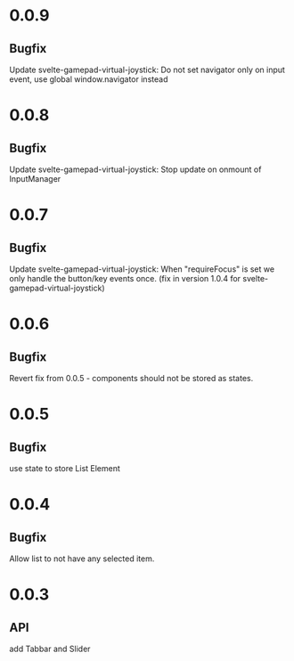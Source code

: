 # 0.0.9
## Bugfix 
Update svelte-gamepad-virtual-joystick: Do not set navigator only on input event, use global window.navigator instead

# 0.0.8
## Bugfix 
Update svelte-gamepad-virtual-joystick: Stop update on onmount of InputManager

# 0.0.7
## Bugfix 
Update svelte-gamepad-virtual-joystick: When "requireFocus" is set we only handle the button/key events once. (fix in version 1.0.4 for svelte-gamepad-virtual-joystick)

# 0.0.6
## Bugfix 
Revert fix from 0.0.5 - components should not be stored as states.

# 0.0.5
## Bugfix 
use state to store List Element

# 0.0.4
## Bugfix
Allow list to not have any selected item.

# 0.0.3
## API
add Tabbar and Slider